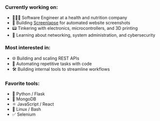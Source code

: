 ### Currently working on:

- 👨🏻‍💻 Software Engineer at a health and nutrition company
- 🤖 Building [Screenlapse](https://screenlapse.com) for automated website screenshots
- 📟 Tinkering with electronics, microcontrollers, and 3D printing
- 📡 Learning about networking, system administration, and cybersecurity

### Most interested in:

- 🌐 Building and scaling REST APIs
- 🤖 Automating repetitive tasks with code
- 🛠 Building internal tools to streamline workflows

### Favorite tools:

- 🐍 Python / Flask
- 💽 MongoDB
- ⚛️ JavaScript / React
- 🐧 Linux / Bash
- ✅ Selenium
